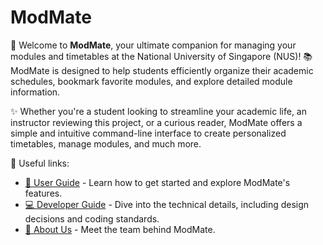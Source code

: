 # ModMate

🎉 Welcome to **ModMate**, your ultimate companion for managing your modules and timetables at the National University of Singapore (NUS)! 📚 ModMate is designed to help students efficiently organize their academic schedules, bookmark favorite modules, and explore detailed module information.

✨ Whether you're a student looking to streamline your academic life, an instructor reviewing this project, or a curious reader, ModMate offers a simple and intuitive command-line interface to create personalized timetables, manage modules, and much more.

📖 Useful links:

* [📘 User Guide](UserGuide.md) - Learn how to get started and explore ModMate's features.
* [💻 Developer Guide](DeveloperGuide.md) - Dive into the technical details, including design decisions and coding standards.
* [👥 About Us](AboutUs.md) - Meet the team behind ModMate.
